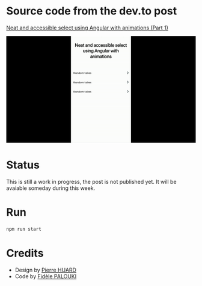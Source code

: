 # Source code from the dev.to post

[Neat and accessible select using Angular with animations (Part 1)](https://dev.to/fidele137/awesome-select-using-angular-with-animations-4b2d-temp-slug-1233045?preview=5c9aad1dc3f54887990e0fd3e519229cb00c9534f50bc592a92b3b9e9edef376239aca8f50a0ab40b8c14b526fcbb530b8d02f3a1fb32c2d33f4ac28)

![Neat select demo](src/assets/images/neat5.gif)

# Status

This is still a work in progress, the post is not published yet. It will be avaiable someday during this week.

# Run

```bash
npm run start
```

# Credits

- Design by [Pierre HUARD](https://www.linkedin.com/in/pihuard/)
- Code by [Fidèle PALOUKI](https://twitter.com/frontdatacloud)
